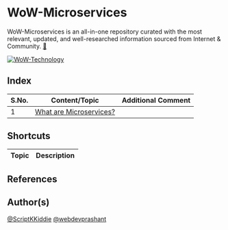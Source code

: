 # WoW-Microservices
WoW-Microservices is an all-in-one repository curated with the most relevant, updated, and well-researched information sourced from Internet & Community. [:link:](https://www.shobhitsharma.net/home/categories/wow-technology)

[![WoW-Technology](https://img.shields.io/badge/WoW-Technology-brightgreen?style=flat-square&logo=github)](https://github.com/topics/wow-technology)

## Index

S.No. | Content/Topic | Additional Comment
--- | --- | ---
1 | [What are Microservices?](https://www.technical0812.com/post/microservices) | 

## Shortcuts

Topic | Description
--- | ---

## References

## Author(s)

[@ScriptKKiddie](https://github.com/ScriptKKiddie)
[@webdevprashant](https://github.com/webdevprashant)
